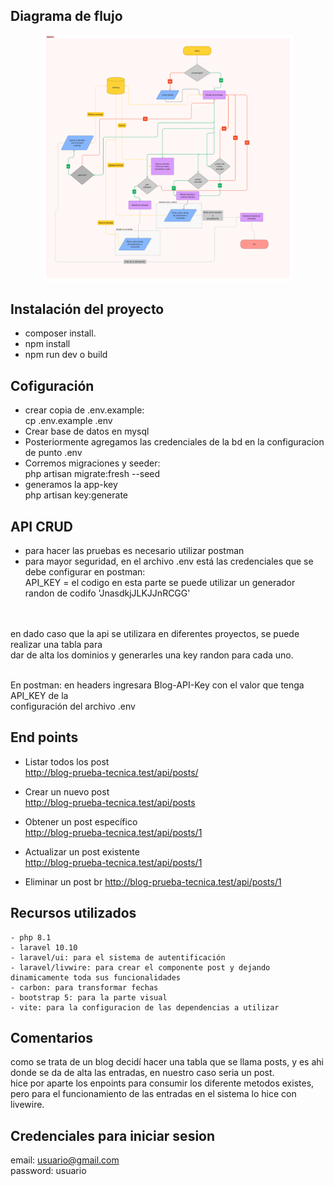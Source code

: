 ## Diagrama de flujo
<p align="center"><img src="/public/Diagra.png" width="400" alt="Laravel Logo"></p>

## Instalación del proyecto

- composer install.
- npm install
- npm run dev o build


## Cofiguración
- crear copia de .env.example:<br>
  cp .env.example .env
- Crear base de datos en mysql
- Posteriormente agregamos las credenciales de la bd en la configuracion de punto .env
- Corremos migraciones y seeder: <br>
  php artisan migrate:fresh --seed
- generamos la app-key <br>
  php artisan key:generate

## API CRUD 
- para hacer las pruebas es necesario utilizar postman <br>
- para mayor seguridad, en el archivo .env está las credenciales que se debe configurar en postman:<br>
 API_KEY = el codigo en esta parte se puede utilizar un generador randon de codifo 'JnasdkjJLKJJnRCGG'<br> <br> <br>

en dado caso que la api se utilizara en diferentes proyectos, se puede realizar una tabla para <br>dar de alta los dominios y generarles una key randon para cada uno.<br><br>

En postman: en headers ingresara Blog-API-Key con el valor que tenga API_KEY de la <br>
configuración del archivo .env

## End points
- Listar todos los post <br>
http://blog-prueba-tecnica.test/api/posts/

- Crear un nuevo post <br>
http://blog-prueba-tecnica.test/api/posts

- Obtener un post específico <br>
http://blog-prueba-tecnica.test/api/posts/1

- Actualizar un post existente <br>
http://blog-prueba-tecnica.test/api/posts/1

- Eliminar un post   br
http://blog-prueba-tecnica.test/api/posts/1

## Recursos utilizados
    - php 8.1
    - laravel 10.10
    - laravel/ui: para el sistema de autentificación
    - laravel/livwire: para crear el componente post y dejando dinamicamente toda sus funcionalidades
    - carbon: para transformar fechas
    - bootstrap 5: para la parte visual
    - vite: para la configuracion de las dependencias a utilizar

## Comentarios
como se trata de un blog decidí hacer una tabla que se llama posts, y es ahi <br>
donde se da de alta las entradas, en nuestro caso seria un post.    <br>
hice por aparte los enpoints para consumir los diferente metodos existes, <br>
pero para el funcionamiento de las entradas en el sistema lo hice con livewire.


## Credenciales para iniciar sesion
email: usuario@gmail.com<br>
password: usuario
